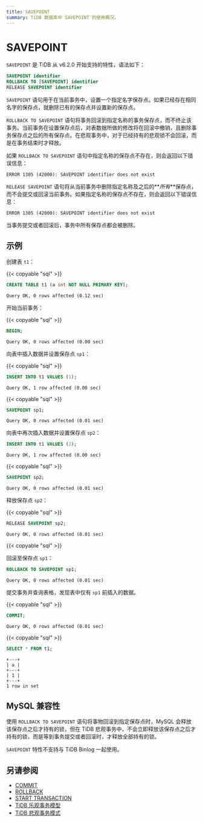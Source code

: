 ```yaml
---
title: SAVEPOINT
summary: TiDB 数据库中 SAVEPOINT 的使用概况。
---
```


# SAVEPOINT

`SAVEPOINT` 是 TiDB 从 v6.2.0 开始支持的特性，语法如下：

```sql
SAVEPOINT identifier
ROLLBACK TO [SAVEPOINT] identifier
RELEASE SAVEPOINT identifier
```

`SAVEPOINT` 语句用于在当前事务中，设置一个指定名字保存点。如果已经存在相同名字的保存点，就删除已有的保存点并设置新的保存点。

`ROLLBACK TO SAVEPOINT` 语句将事务回滚到指定名称的事务保存点，而不终止该事务。当前事务在设置保存点后，对表数据所做的修改将在回滚中撤销，且删除事务保存点之后的所有保存点。在悲观事务中，对于已经持有的悲观锁不会回滚，而是在事务结束时才释放。

如果 `ROLLBACK TO SAVEPOINT` 语句中指定名称的保存点不存在，则会返回以下错误信息：

```
ERROR 1305 (42000): SAVEPOINT identifier does not exist
```

`RELEASE SAVEPOINT` 语句将从当前事务中删除指定名称及之后的**_所有_**保存点，而不会提交或回滚当前事务。如果指定名称的保存点不存在，则会返回以下错误信息：

```
ERROR 1305 (42000): SAVEPOINT identifier does not exist
```

当事务提交或者回滚后，事务中所有保存点都会被删除。

## 示例

创建表 `t1`：

{{< copyable "sql" >}}

```sql
CREATE TABLE t1 (a int NOT NULL PRIMARY KEY);
```

```
Query OK, 0 rows affected (0.12 sec)
```

开始当前事务：

{{< copyable "sql" >}}

```sql
BEGIN;
```

```
Query OK, 0 rows affected (0.00 sec)
```

向表中插入数据并设置保存点 `sp1`：

{{< copyable "sql" >}}

```sql
INSERT INTO t1 VALUES (1);
```

```
Query OK, 1 row affected (0.00 sec)
```

{{< copyable "sql" >}}

```sql
SAVEPOINT sp1;
```

```
Query OK, 0 rows affected (0.01 sec)
```

向表中再次插入数据并设置保存点 `sp2`：

```sql
INSERT INTO t1 VALUES (2);
```

```
Query OK, 1 row affected (0.00 sec)
```

{{< copyable "sql" >}}

```sql
SAVEPOINT sp2;
```

```
Query OK, 0 rows affected (0.01 sec)
```

释放保存点 `sp2`： 

{{< copyable "sql" >}}

```sql
RELEASE SAVEPOINT sp2;
```

```
Query OK, 0 rows affected (0.01 sec)
```

{{< copyable "sql" >}}

回滚至保存点 `sp1`：

```sql
ROLLBACK TO SAVEPOINT sp1;
```

```
Query OK, 0 rows affected (0.01 sec)
```

提交事务并查询表格，发现表中仅有 `sp1` 前插入的数据。

{{< copyable "sql" >}}

```sql
COMMIT;
```

```
Query OK, 0 rows affected (0.01 sec)
```

{{< copyable "sql" >}}

```sql
SELECT * FROM t1;
```

```
+---+
| a |
+---+
| 1 |
+---+
1 row in set
```

## MySQL 兼容性

使用 `ROLLBACK TO SAVEPOINT` 语句将事物回滚到指定保存点时，MySQL 会释放该保存点之后才持有的锁，但在 TiDB 悲观事务中，不会立即释放该保存点之后才持有的锁，而是等到事务提交或者回滚时，才释放全部持有的锁。

`SAVEPOINT` 特性不支持与 TiDB Binlog 一起使用。

## 另请参阅

* [COMMIT](/sql-statements/sql-statement-commit.md)
* [ROLLBACK](/sql-statements/sql-statement-rollback.md)
* [START TRANSACTION](/sql-statements/sql-statement-start-transaction.md)
* [TiDB 乐观事务模型](/optimistic-transaction.md)
* [TiDB 悲观事务模式](/pessimistic-transaction.md)
